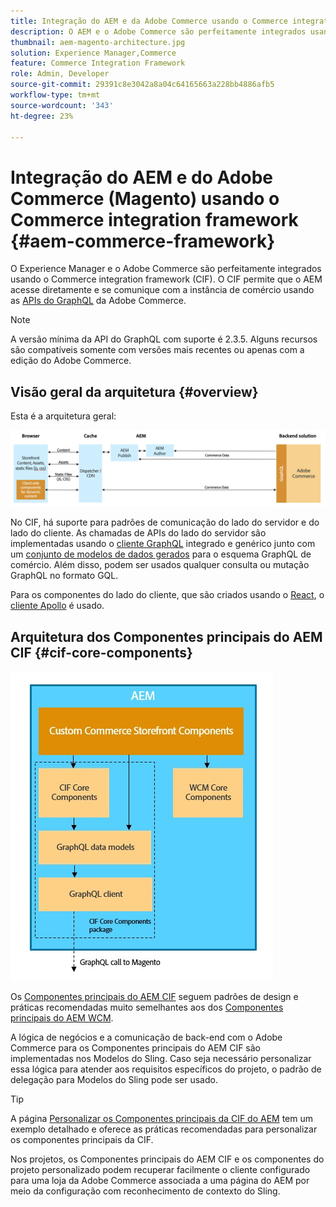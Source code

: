 ```yaml
---
title: Integração do AEM e da Adobe Commerce usando o Commerce integration framework
description: O AEM e o Adobe Commerce são perfeitamente integrados usando o Commerce integration framework (CIF). O CIF permite que o AEM acesse uma instância do Adobe Commerce e se comunique com o Adobe Commerce por meio do GraphQL. Ela também permite que os autores do AEM usem seletores de produtos e categorias e o console de produtos para navegar pelos dados de produtos e categorias obtidos da Adobe Commerce sob demanda. Além disso, a CIF fornece uma loja pronta para uso que agiliza projetos de comércio.
thumbnail: aem-magento-architecture.jpg
solution: Experience Manager,Commerce
feature: Commerce Integration Framework
role: Admin, Developer
source-git-commit: 29391c8e3042a8a04c64165663a228bb4886afb5
workflow-type: tm+mt
source-wordcount: '343'
ht-degree: 23%

---
```


# Integração do AEM e do Adobe Commerce (Magento) usando o Commerce integration framework {#aem-commerce-framework}

O Experience Manager e o Adobe Commerce são perfeitamente integrados usando o Commerce integration framework (CIF). O CIF permite que o AEM acesse diretamente e se comunique com a instância de comércio usando as [APIs do GraphQL](https://devdocs.magento.com/guides/v2.4/graphql/) da Adobe Commerce.

>[!NOTE]
>
>A versão mínima da API do GraphQL com suporte é 2.3.5. Alguns recursos são compatíveis somente com versões mais recentes ou apenas com a edição do Adobe Commerce.

## Visão geral da arquitetura {#overview}

Esta é a arquitetura geral:

![Visão geral da arquitetura da CIF](../assets/AEM_Magento_Architecture.png)

No CIF, há suporte para padrões de comunicação do lado do servidor e do lado do cliente.
As chamadas de APIs do lado do servidor são implementadas usando o [cliente GraphQL](https://github.com/adobe/commerce-cif-graphql-client) integrado e genérico junto com um [conjunto de modelos de dados gerados](https://github.com/adobe/commerce-cif-magento-graphql) para o esquema GraphQL de comércio. Além disso, podem ser usados qualquer consulta ou mutação GraphQL no formato GQL.

Para os componentes do lado do cliente, que são criados usando o [React](https://reactjs.org/), o [cliente Apollo](https://www.apollographql.com/docs/react/) é usado.

## Arquitetura dos Componentes principais do AEM CIF {#cif-core-components}

![Arquitetura dos Componentes principais da CIF do AEM](../assets/cif-component-architecture.jpg)

Os [Componentes principais do AEM CIF](https://github.com/adobe/aem-core-cif-components) seguem padrões de design e práticas recomendadas muito semelhantes aos dos [Componentes principais do AEM WCM](https://github.com/adobe/aem-core-wcm-components).

A lógica de negócios e a comunicação de back-end com o Adobe Commerce para os Componentes principais do AEM CIF são implementadas nos Modelos do Sling. Caso seja necessário personalizar essa lógica para atender aos requisitos específicos do projeto, o padrão de delegação para Modelos do Sling pode ser usado.

>[!TIP]
>
>A página [Personalizar os Componentes principais da CIF do AEM](../customizing/customize-cif-components.md) tem um exemplo detalhado e oferece as práticas recomendadas para personalizar os componentes principais da CIF.

Nos projetos, os Componentes principais do AEM CIF e os componentes do projeto personalizado podem recuperar facilmente o cliente configurado para uma loja da Adobe Commerce associada a uma página do AEM por meio da configuração com reconhecimento de contexto do Sling.
